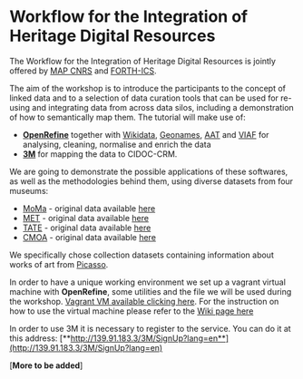 # Workflow for the Integration of Heritage Digital Resources


The Workflow for the Integration of Heritage Digital Resources is jointly offered by [MAP CNRS](http://map.cnrs.fr) and [FORTH-ICS](http://www.ics.forth.gr/).

The aim of the workshop is to introduce the participants to the concept of linked data and to a selection of data curation tools that can be used for re-using and integrating data from across data silos, including a demonstration of how to semantically map them.
The tutorial will make use of: 

* [**OpenRefine**](http://openrefine.org) together with [Wikidata](https://www.wikidata.org/wiki/Q5593), [Geonames](http://www.geonames.org), [AAT](http://www.getty.edu/research/tools/vocabularies/aat/) and [VIAF](http://viaf.org) for analysing, cleaning, normalise and enrich the data
* [**3M**](http://139.91.183.3/3M/) for mapping the data to CIDOC-CRM.

We are going to demonstrate the possible applications of these softwares, as well as the methodologies behind them, using diverse datasets from four museums:

* [MoMa](https://www.moma.org) - original data available [here](https://github.com/MuseumofModernArt/collection)
* [MET](http://www.metmuseum.org) - original data available [here](https://github.com/metmuseum/openaccess)
* [TATE](http://www.tate.org.uk) - original data available [here](https://github.com/tategallery/collection)
* [CMOA](http://cmoa.org) - original data available [here](https://github.com/cmoa/collection)

We specifically chose collection datasets containing information about works of art from [Picasso](https://en.wikipedia.org/wiki/Pablo_Picasso).
 
In order to have a unique working environment we set up a vagrant virtual machine with **OpenRefine**, some utilities and the file we will be used during the workshop.
[Vagrant VM available clicking here](https://github.com/ncarboni/ITNDCH_workshop/releases). For the instruction on how to use the virtual machine please refer to the [Wiki page here](https://github.com/ncarboni/ITNDCH_workshop/wiki/Virtual-Machine)

In order to use 3M it is necessary to register to the service. You can do it at this address: [**http://139.91.183.3/3M/SignUp?lang=en**](http://139.91.183.3/3M/SignUp?lang=en)

[**More to be added**]
